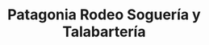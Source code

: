 ---
title: "Patagonia Rodeo Soguería y Talabartería"
url: /junin-de-los-andes/patagonia-rodeo-sogueria-y-talabarteria/
shop: cuero
---